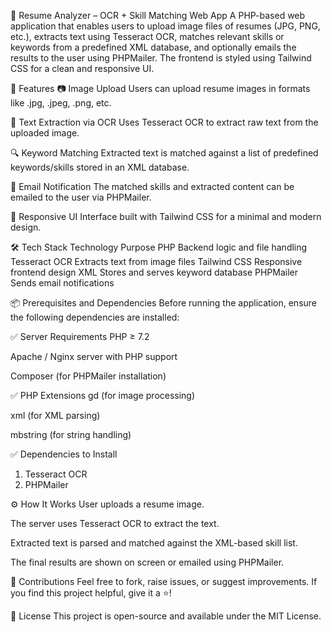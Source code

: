 📄 Resume Analyzer – OCR + Skill Matching Web App
A PHP-based web application that enables users to upload image files of resumes (JPG, PNG, etc.), extracts text using Tesseract OCR, matches relevant skills or keywords from a predefined XML database, and optionally emails the results to the user using PHPMailer. The frontend is styled using Tailwind CSS for a clean and responsive UI.

🚀 Features
📷 Image Upload
Users can upload resume images in formats like .jpg, .jpeg, .png, etc.

🧠 Text Extraction via OCR
Uses Tesseract OCR to extract raw text from the uploaded image.

🔍 Keyword Matching
Extracted text is matched against a list of predefined keywords/skills stored in an XML database.

📧 Email Notification
The matched skills and extracted content can be emailed to the user via PHPMailer.

🎨 Responsive UI
Interface built with Tailwind CSS for a minimal and modern design.

🛠️ Tech Stack
Technology	Purpose
PHP	Backend logic and file handling
Tesseract OCR	Extracts text from image files
Tailwind CSS	Responsive frontend design
XML	Stores and serves keyword database
PHPMailer	Sends email notifications

📦 Prerequisites and Dependencies
Before running the application, ensure the following dependencies are installed:

✅ Server Requirements
PHP ≥ 7.2

Apache / Nginx server with PHP support

Composer (for PHPMailer installation)

✅ PHP Extensions
gd (for image processing)

xml (for XML parsing)

mbstring (for string handling)

✅ Dependencies to Install
1. Tesseract OCR
2. PHPMailer

⚙️ How It Works
User uploads a resume image.

The server uses Tesseract OCR to extract the text.

Extracted text is parsed and matched against the XML-based skill list.

The final results are shown on screen or emailed using PHPMailer.

🤝 Contributions
Feel free to fork, raise issues, or suggest improvements. If you find this project helpful, give it a ⭐!

📜 License
This project is open-source and available under the MIT License.
